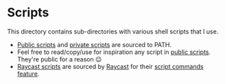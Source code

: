 # Scripts

This directory contains sub-directories with various shell scripts that I use.

- [Public scripts](./public-scripts) and [private scripts](./private-scripts) are sourced to PATH.
- Feel free to read/copy/use for inspiration any script in [public scripts](./public-scripts). They're public for a reason 😉
- [Raycast scripts](./raycast-scripts) are sourced by [Raycast](https://www.raycast.com) for their [script commands feature](https://www.raycast.com/blog/getting-started-with-script-commands).
